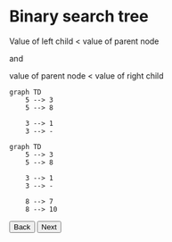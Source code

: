 # Binary search tree

Value of left child < value of parent node 

and

value of parent node < value of right child

```mermaid
graph TD
    5 --> 3
    5 --> 8

    3 --> 1
    3 --> -
```

```mermaid
graph TD
    5 --> 3
    5 --> 8

    3 --> 1
    3 --> -

    8 --> 7
    8 --> 10
```

<style>
    svg.inactive {
        display: none;
    }
</style>

<button id="backButton">Back</button>
<button id="nextButton">Next</button>
